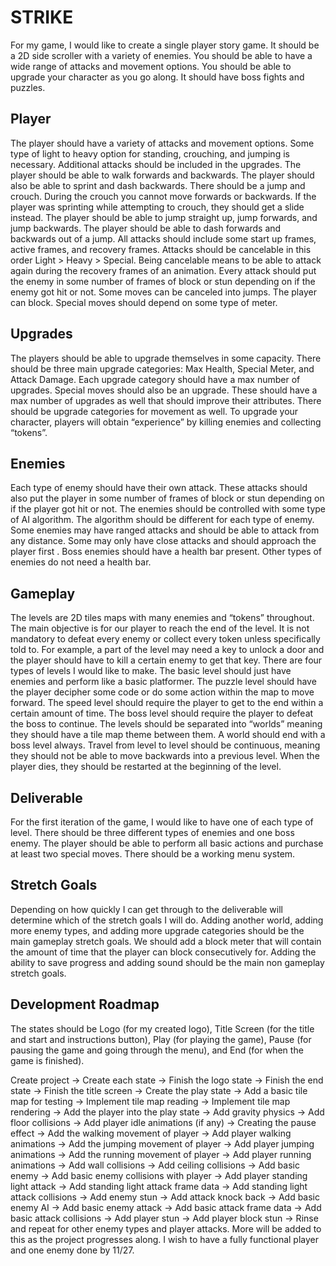 # STRIKE

For my game, I would like to create a single player story game. It should be a 2D side scroller with a variety of enemies. You should be able to have a wide range of attacks and movement options. You should be able to upgrade your character as you go along. It should have boss fights and puzzles.

## Player

The player should have a variety of attacks and movement options. Some type of light to heavy option for standing, crouching, and jumping is necessary. Additional attacks should be included in the upgrades. The player should be able to walk forwards and backwards. The player should also be able to sprint and dash backwards. There should be a jump and crouch. During the crouch you cannot move forwards or backwards. If the player was sprinting while attempting to crouch, they should get a slide instead. The player should be able to jump straight up, jump forwards, and jump backwards. The player should be able to dash forwards and backwards out of a jump. All attacks should include some start up frames, active frames, and recovery frames. Attacks should be cancelable in this order Light > Heavy > Special. Being cancelable means to be able to attack again during the recovery frames of an animation. Every attack should put the enemy in some number of frames of block or stun depending on if the enemy got hit or not. Some moves can be canceled into jumps. The player can block. Special moves should depend on some type of meter.

## Upgrades

The players should be able to upgrade themselves in some capacity. There should be three main upgrade categories: Max Health, Special Meter, and Attack Damage. Each upgrade category should have a max number of upgrades. Special moves should also be an upgrade. These should have a max number of upgrades as well that should improve their attributes. There should be upgrade categories for movement as well. To upgrade your character, players will obtain “experience” by killing enemies and collecting “tokens”.

## Enemies

Each type of enemy should have their own attack. These attacks should also put the player in some number of frames of block or stun depending on if the player got hit or not. The enemies should be controlled with some type of AI algorithm. The algorithm should be different for each type of enemy. Some enemies may have ranged attacks and should be able to attack from any distance. Some may only have close attacks and should approach the player first . Boss enemies should have a health bar present. Other types of enemies do not need a health bar.

## Gameplay

The levels are 2D tiles maps with many enemies and “tokens” throughout. The main objective is for our player to reach the end of the level. It is not mandatory to defeat every enemy or collect every token unless specifically told to. For example, a part of the level may need a key to unlock a door and the player should have to kill a certain enemy to get that key. There are four types of levels I would like to make. The basic level should just have enemies and perform like a basic platformer. The puzzle level should have the player decipher some code or do some action within the map to move forward. The speed level should require the player to get to the end within a certain amount of time. The boss level should require the player to defeat the boss to continue. The levels should be separated into “worlds” meaning they should have a tile map theme between them. A world should end with a boss level always. Travel from level to level should be continuous, meaning they should not be able to move backwards into a previous level. When the player dies, they should be restarted at the beginning of the level.

## Deliverable

For the first iteration of the game, I would like to have one of each type of level. There should be three different types of enemies and one boss enemy. The player should be able to perform all basic actions and purchase at least two special moves. There should be a working menu system.

## Stretch Goals

Depending on how quickly I can get through to the deliverable will determine which of the stretch goals I will do. Adding another world, adding more enemy types, and adding more upgrade categories should be the main gameplay stretch goals. We should add a block meter that will contain the amount of time that the player can block consecutively for. Adding the ability to save progress and adding sound should be the main non gameplay stretch goals.

## Development Roadmap

The states should be Logo (for my created logo), Title Screen (for the title and start and instructions button), Play (for playing the game), Pause (for pausing the game and going through the menu), and End (for when the game is finished).

Create project -> Create each state -> Finish the logo state -> Finish the end state -> Finish the title screen -> Create the play state -> Add a basic tile map for testing -> Implement tile map reading -> Implement tile map rendering -> Add the player into the play state -> Add gravity physics -> Add floor collisions -> Add player idle animations (if any) -> Creating the pause effect -> Add the walking movement of player -> Add player walking animations -> Add the jumping movement of player -> Add player jumping animations -> Add the running movement of player -> Add player running animations -> Add wall collisions -> Add ceiling collisions -> Add basic enemy -> Add basic enemy collisions with player -> Add player standing light attack -> Add standing light attack frame data -> Add standing light attack collisions -> Add enemy stun -> Add attack knock back -> Add basic enemy AI -> Add basic enemy attack -> Add basic attack frame data -> Add basic attack collisions -> Add player stun -> Add player block stun -> Rinse and repeat for other enemy types and player attacks. More will be added to this as the project progresses along. I wish to have a fully functional player and one enemy done by 11/27.
